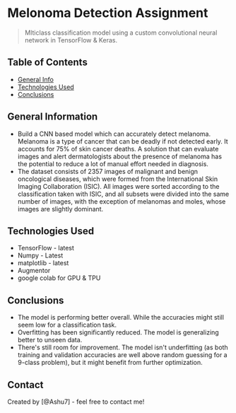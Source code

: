 # Melonoma Detection Assignment
> Mlticlass classification model using a custom convolutional neural network in TensorFlow & Keras.  


## Table of Contents
* [General Info](#general-information)
* [Technologies Used](#technologies-used)
* [Conclusions](#conclusions)

<!-- You can include any other section that is pertinent to your problem -->

## General Information
- Build a CNN based model which can accurately detect melanoma. Melanoma is a type of cancer that can be deadly if not detected early. It accounts for 75% of skin cancer deaths. A solution that can evaluate images and alert dermatologists about the presence of melanoma has the potential to reduce a lot of manual effort needed in diagnosis.
- The dataset consists of 2357 images of malignant and benign oncological diseases, which were formed from the International Skin Imaging Collaboration (ISIC). All images were sorted according to the classification taken with ISIC, and all subsets were divided into the same number of images, with the exception of melanomas and moles, whose images are slightly dominant.

## Technologies Used
- TensorFlow - latest
- Numpy - Latest
- matplotlib - latest
- Augmentor
- google colab for GPU & TPU

## Conclusions
- The model is performing better overall. While the accuracies might still seem low for a classification task.
- Overfitting has been significantly reduced. The model is generalizing better to unseen data.
- There's still room for improvement. The model isn't underfitting (as both training and validation accuracies are well above random guessing for a 9-class problem), but it might benefit from further optimization.

## Contact
Created by [@Ashu7] - feel free to contact me!
